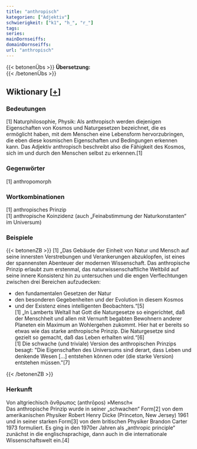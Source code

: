 ```yaml
---
title: "anthropisch"
kategorien: ["Adjektiv"]
schwierigkeit: ["k1", "h_", "r_"]
tags:
series:
mainDornseiffs:
domainDornseiffs:
url: "anthropisch"
---
```


{{< betonenÜbs >}}
**Übersetzung:**  
{{< /betonenÜbs >}}

## Wiktionary [[+](https://de.wiktionary.org/wiki/anthropisch)]

### Bedeutungen
[1] Naturphilosophie, Physik: Als anthropisch werden diejenigen Eigenschaften von Kosmos und Naturgesetzen bezeichnet, die es ermöglicht haben, mit dem Menschen eine Lebensform hervorzubringen, die eben diese kosmischen Eigenschaften und Bedingungen erkennen kann. Das Adjektiv anthropisch beschreibt also die Fähigkeit des Kosmos, sich im und durch den Menschen selbst zu erkennen.[1]  

### Gegenwörter
[1] anthropomorph  

### Wortkombinationen
[1] anthropisches Prinzip  
[1] anthropische Koinzidenz (auch „Feinabstimmung der Naturkonstanten“ im Universum)  

### Beispiele
{{< betonenZB >}}
[1] „Das Gebäude der Einheit von Natur und Mensch auf seine innersten Verstrebungen und Verankerungen abzuklopfen, ist eines der spannensten Abenteuer der modernen Wissenschaft. Das anthropische Prinzip erlaubt zum erstenmal, das naturwissenschaftliche Weltbild auf seine innere  Konsistenz hin zu untersuchen und die engen Verflechtungen zwischen drei Bereichen aufzudecken:  
- den fundamentalen Gesetzen der Natur  
- den besonderen Gegebenheiten und der Evolution in diesem Kosmos  
- und der Existenz eines intelligenten Beobachters.“[5]  
[1] „In Lamberts Weltall hat Gott die Naturgesetze so eingerichtet, daß der Menschheit und allen mit Vernunft begabten Bewohnern anderer Planeten ein Maximum an Wohlergehen zukommt. Hier hat er bereits so etwas wie das starke anthropische Prinzip. Die Naturgesetze sind gezielt so gemacht, daß das Leben erhalten wird.“[6]  
[1] Die schwache (und triviale) Version des anthropischen Prinzips besagt: "Die Eigenschaften des Universums sind derart, dass Leben und denkende Wesen […] entstehen können oder (die starke Version) entstehen müssen."[7]  

{{< /betonenZB >}}
### Herkunft
Von altgriechisch ἄνθρωπος (anthrōpos) »Mensch«  
Das anthropische Prinzip wurde in seiner „schwachen“ Form[2] von dem amerikanischen Physiker Robert Henry Dicke (Princeton, New Jersey) 1961 und in seiner starken Form[3] von dem britischen Physiker Brandon Carter 1973 formuliert. Es ging in den 1970er Jahren als „anthropic principle“ zunächst in die englischsprachige, dann auch in die internationale Wissenschaftswelt ein.[4]  


